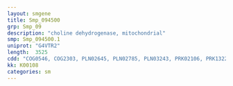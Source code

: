 ```yaml
---
layout: smgene
title: Smp_094500
grp: Smp_09
description: "choline dehydrogenase, mitochondrial"
smp: Smp_094500.1
uniprot: "G4VTR2"
length:  3525
cdd: "COG0546, COG2303, PLN02645, PLN02785, PLN03243, PRK02106, PRK13222, PRK13288, TIGR01452, TIGR01454, TIGR01549, TIGR01810, TIGR03351, cd01427, cl08434, cl21454, cl21460, pfam00702, pfam00732, pfam05199, pfam13242"
kk: K00108
categories: sm
---
```

